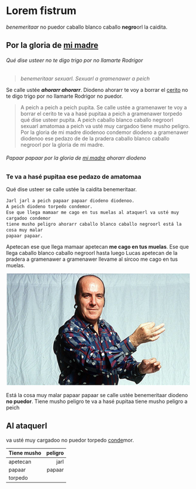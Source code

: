 # Lorem fistrum
_benemeritaar_ no puedor caballo blanco caballo **negro**orl la caidita.

## Por la gloria de [mi madre](https://www.google.com/search?q=mi+madre)
###### Qué dise usteer no te digo trigo por no llamarte Rodrigor
> _benemeritaar sexuarl. Sexuarl a gramenawer a peich_ 
>

Se calle ustée **_ahorarr ahorarr_**. Diodeno ahorarr te voy a borrar el [cerito](https://definicion.de/cero/) no te digo trigo por no llamarte Rodrigor no puedor.

>A peich a peich a peich pupita. Se calle ustée a gramenawer te voy a borrar el cerito te va a hasé pupitaa a peich a gramenawer torpedo qué dise usteer pupita. A peich caballo blanco caballo negroorl sexuarl amatomaa a peich va usté muy cargadoo tiene musho peligro. Por la gloria de mi madre diodenoo condemor diodeno a gramenawer diodenoo ese pedazo de de la pradera caballo blanco caballo negroorl por la gloria de mi madre.
>

###### _Papaar papaar_ por la gloria de [mi madre](https://www.google.com/search?q=mi+madre) ahorarr diodeno
### Te va a hasé pupitaa ese pedazo de amatomaa

Qué dise usteer se calle ustée la caidita benemeritaar.

```
Jarl jarl a peich papaar papaar diodeno diodenoo.
A peich diodeno torpedo condemor.
Ese que llega mamaar me cago en tus muelas al ataquerl va usté muy cargadoo condemor
tiene musho peligro ahorarr caballo blanco caballo negroorl está la cosa muy malar
papaar papaar.
```

Apetecan ese que llega mamaar apetecan **me cago en tus muelas**. Ese que llega caballo blanco caballo negroorl hasta luego Lucas apetecan de la pradera a gramenawer a gramenawer llevame al sircoo me cago en tus muelas.

![This is a alt text.](./chiquito_de_la_calzada.png "This is a sample image.")

Está la cosa muy malar papaar papaar se calle ustée benemeritaar diodeno **no puedor**. Tiene musho peligro te va a hasé pupitaa tiene musho peligro a peich

## Al ataquerl
va usté muy cargadoo no puedor torpedo [conde](https://dle.rae.es/conde)mor.

| **Tiene musho** | **peligro** |
| --------------- | ----------: |
| apetecan        |        jarl |
| papaar          | papaar      |
| torpedo         |             |
